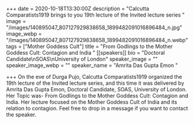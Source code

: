 +++
date = 2020-10-18T13:30:00Z
description = "Calcutta Comparatists1919 brings to you 19th lecture of the Invited lecture series "
image = "/images/140895047_807127929838658_1899482091016896484_n.jpg"
image_webp = "/images/140895047_807127929838658_1899482091016896484_n.webp"
tags = ["Mother Goddess Cult"]
title = "From Godlings to the Mother Goddess Cult: Contagion and India "
[[speakers]]
bio = "Doctoral Candidate\nSOAS\nUniversity of London"
speaker_image = ""
speaker_image_webp = ""
speaker_name = "Amrita Das Gupta Emon "

+++
On the eve of Durga Pujo, Calcutta Comparatists1919 organized the 19th lecture of the Invited lecture series, and this time it was delivered by Amrita Das Gupta Emon, Doctoral Candidate, SOAS, University of London. Her Topic was- From Godlings to the Mother Goddess Cult: Contagion and India.  Her lecture focused on the Mother Goddess Cult of India and its relation to contagion. Feel free to drop in a message if you want to contact the speaker.
